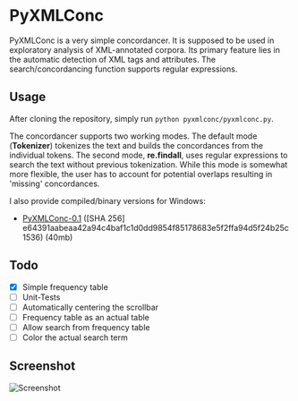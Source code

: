 # PyXMLConc

PyXMLConc is a very simple concordancer. It is supposed to be used in exploratory analysis of XML-annotated corpora. Its primary feature lies in the automatic detection of XML tags and attributes. The search/concordancing function supports regular expressions.

## Usage
After cloning the repository, simply run `python pyxmlconc/pyxmlconc.py`.

The concordancer supports two working modes. The default mode (**Tokenizer**) tokenizes the text and builds the concordances from the individual tokens. The second mode, **re.findall**, uses regular expressions to search the text without previous tokenization. While this mode is somewhat more flexible, the user has to account for potential overlaps resulting in 'missing' concordances.

I also provide compiled/binary versions for Windows:
* [PyXMLConc-0.1](https://dev.kleiber.me/pyxmlconc/PyXMLConc-0.1.exe) ([SHA 256] e64391aabeaa42a94c4baf1c1d0dd9854f85178683e5f2ffa94d5f24b25c1536) (40mb)

## Todo
- [X] Simple frequency table
- [ ] Unit-Tests
- [ ] Automatically centering the scrollbar
- [ ] Frequency table as an actual table
- [ ] Allow search from frequency table
- [ ] Color the actual search term

## Screenshot
![Screenshot](https://cloud.githubusercontent.com/assets/16179317/23309280/516f3366-faae-11e6-9af6-4403f24aac1f.png?raw=true)
